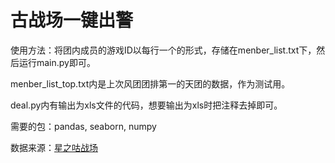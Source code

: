 # 古战场一键出警

使用方法：将团内成员的游戏ID以每行一个的形式，存储在menber_list.txt下，然后运行main.py即可。

menber_list_top.txt内是上次风团团排第一的天团的数据，作为测试用。

deal.py内有输出为xls文件的代码，想要输出为xls时把注释去掉即可。

需要的包：pandas, seaborn, numpy

数据来源：[星之咕战场](http://info.gbfteamraid.fun/web/index#)
